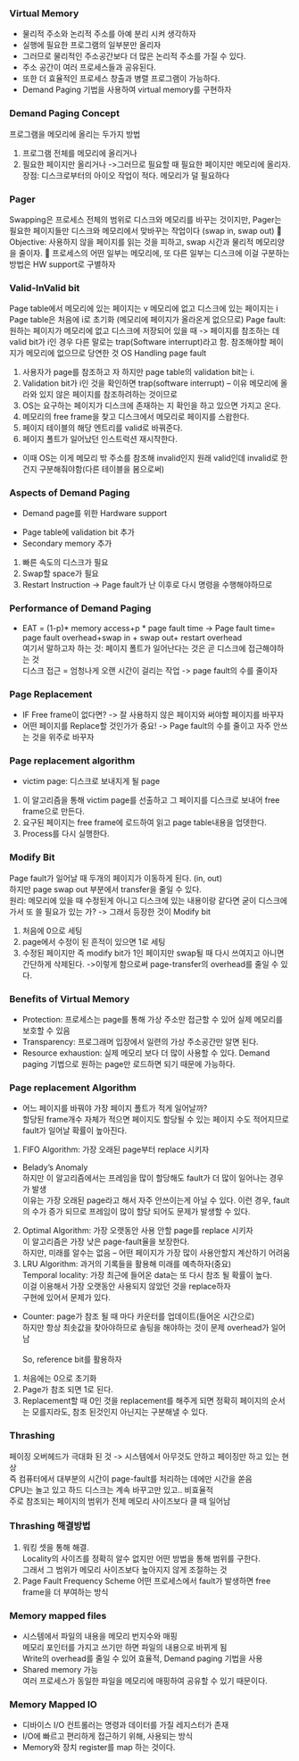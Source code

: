 ### Virtual Memory
* 물리적 주소와 논리적 주소를 아예 분리 시켜 생각하자
* 실행에 필요한 프로그램의 일부분만 올리자
* 그러므로 물리적인 주소공간보다 더 많은 논리적 주소를 가질 수 있다.
* 주소 공간이 여러 프로세스들과 공유된다.
* 또한 더 효율적인 프로세스 창출과 병렬 프로그램이 가능하다.
* Demand Paging 기법을 사용하여 virtual memory를 구현하자

### Demand Paging Concept
프로그램을 메모리에 올리는 두가지 방법
1. 프로그램 전체를 메모리에 올리거나
2. 필요한 페이지만 올리거나
->그러므로 필요할 때 필요한 페이지만 메모리에 올리자.
장점: 디스크로부터의 아이오 작업이 적다. 메모리가 덜 필요하다

### Pager
Swapping은 프로세스 전체의 범위로 디스크와 메모리를 바꾸는 것이지만, Pager는 필요한 페이지들만 디스크와 메모리에서 맞바꾸는 작업이다 (swap in, swap out)
	Objective: 사용하지 않을 페이지를 읽는 것을 피하고, swap 시간과 물리적 메모리양을 줄이자.
	프로세스의 어떤 일부는 메모리에, 또 다른 일부는 디스크에
이걸 구분하는 방법은 HW support로 구별하자

### Valid-InValid bit
Page table에서 메모리에 있는 페이지는 v 메모리에 없고 디스크에 있는 페이지는 i
Page table은 처음에 i로 초기화 (메모리에 페이지가 올라온게 없으므로)
Page fault: 원하는 페이지가 메모리에 없고 디스크에 저장되어 있을 때 -> 페이지를 참조하는 데 valid bit가 i인 경우
다른 말로는 trap(Software interrupt)라고 함. 참조해야할 페이지가 메모리에 없으므로 당연한 것
OS Handling page fault
1. 사용자가 page를 참조하고 자 하지만 page table의 validation bit는 i.
2. Validation bit가 i인 것을 확인하면 trap(software interrupt) – 이유 메모리에 올라와 있지 않은 페이지를 참조하려하는 것이므로
3. OS는 요구하는 페이지가 디스크에 존재하는 지 확인을 하고 있으면 가지고 온다.
4. 메모리의 free frame을 찾고 디스크에서 메모리로 페이지를 스왑한다.
5. 페이지 테이블의 해당 엔트리를 valid로 바꿔준다.
6. 페이지 폴트가 일어났던 인스트럭션 재시작한다.
* 이때 OS는 이게 메모리 밖 주소를 참조해 invalid인지 원래 valid인데 invalid로 한건지 구분해줘야함(다른 테이블을 봄으로써)

### Aspects of Demand Paging
* Demand page를 위한 Hardware support
- Page table에 validation bit 추가
- Secondary memory 추가
1) 빠른 속도의 디스크가 필요<br>
2) Swap할 space가 필요<br>
3) Restart Instruction -> Page fault가 난 이후로 다시 명령을 수행해야하므로

### Performance of Demand Paging
* EAT = (1-p)* memory access+p * page fault time
-> Page fault time= page fault overhead+swap in + swap out+ restart overhead
<br>여기서 말하고자 하는 것: 페이지 폴트가 일어난다는 것은 곧 디스크에 접근해야하는 것
<br>디스크 접근 = 엄청나게 오랜 시간이 걸리는 작업 -> page fault의 수를 줄이자

### Page Replacement
* IF Free frame이 없다면? -> 잘 사용하지 않은 페이지와 써야할 페이지를 바꾸자
* 어떤 페이지를 Replace할 것인가가 중요! -> Page fault의 수를 줄이고 자주 안쓰는 것을 위주로 바꾸자
### Page replacement algorithm
* victim page: 디스크로 보내지게 될 page
1. 이 알고리즘을 통해 victim page를 선출하고 그 페이지를 디스크로 보내어 free frame으로 만든다.
2. 요구된 페이지는 free frame에 로드하여 읽고 page table내용을 업뎃한다.
3. Process를 다시 실행한다.

### Modify Bit
Page fault가 일어날 때 두개의 페이지가 이동하게 된다. (in, out) <br>
하지만 page swap out 부분에서 transfer을 줄일 수 있다. <br>
원리: 메모리에 있을 때 수정된게 아니고 디스크에 있는 내용이랑 같다면 굳이 디스크에 가서 또 쓸 필요가 있는 가? -> 그래서 등장한 것이 Modify bit <br>
1. 처음에 0으로 세팅
2. page에서 수정이 된 흔적이 있으면 1로 세팅
3. 수정된 페이지만 즉 modify bit가 1인 페이지만 swap될 때 다시 쓰여지고 아니면 간단하게 삭제된다.
->이렇게 함으로써 page-transfer의 overhead를 줄일 수 있다. <br>

### Benefits of Virtual Memory
* Protection: 프로세스는 page를 통해 가상 주소만 접근할 수 있어 실제 메모리를 보호할 수 있음
* Transparency: 프로그래머 입장에서 일련의 가상 주소공간만 알면 된다.
* Resource exhaustion: 실제 메모리 보다 더 많이 사용할 수 있다.
Demand paging 기법으로 원하는 page만 로드하면 되기 때문에 가능하다. <br>

### Page replacement Algorithm
* 어느 페이지를 바꿔야 가장 페이지 폴트가 적게 일어날까?
<br>할당된 frame개수 자체가 적으면 페이지도 할당될 수 있는 페이지 수도 적어지므로 fault가 일어날 확률이 높아진다.
1. FIFO Algorithm: 가장 오래된 page부터 replace 시키자
- Belady’s Anomaly
<br> 하지만 이 알고리즘에서는 프레임을 많이 할당해도 fault가 더 많이 일어나는 경우가 발생
<br> 이유는 가장 오래된 page라고 해서 자주 안쓰이는게 아닐 수 있다. 이런 경우, fault의 수가 증가 되므로 프레임이 많이 할당 되어도 문제가 발생할 수 있다.
2. Optimal Algorithm: 가장 오랫동안 사용 안할 page를 replace 시키자
<br>이 알고리즘은 가장 낮은 page-fault율을 보장한다.
<br>하지만, 미래를 알수는 없음 – 어떤 페이지가 가장 많이 사용안할지 계산하기 어려움
3. LRU Algorithm: 과거의 기록들을 활용해 미래를 예측하자(중요)
<br> Temporal locality: 가장 최근에 들어온 data는 또 다시 참조 될 확률이 높다.
<br> 이걸 이용해서 가장 오랫동안 사용되지 않았던 것을 replace하자
<br>구현에 있어서 문제가 있다.
- Counter: page가 참조 될 때 마다 카운터를 업데이트(들어온 시간으로)
<br>하지만 항상 최솟값을 찾아야하므로 솔팅을 해야하는 것이 문제 overhead가 일어남
<br><br>So, reference bit를 활용하자
1. 처음에는 0으로 초기화
2. Page가 참조 되면 1로 된다.
3. Replacement할 때 0인 것을 replacement를 해주게 되면 정확히 페이지의 순서는 모를지라도, 참조 된것인지 아닌지는 구분해낼 수 있다.

### Thrashing
페이징 오버헤드가 극대화 된 것 -> 시스템에서 아무것도 안하고 페이징만 하고 있는 현상
<br>즉 컴퓨터에서 대부분의 시간이 page-fault를 처리하는 데에만 시간을 쏟음
<br>CPU는 놀고 있고 하드 디스크는 계속 바꾸고만 있고.. 비효율적
<br>주로 참조되는 페이지의 범위가 전체 메모리 사이즈보다 클 때 일어남

### Thrashing 해결방법
1. 워킹 셋을 통해 해결.
<br>Locality의 사이즈를 정확히 알수 없지만 어떤 방법을 통해 범위를 구한다.
<br>그래서 그 범위가 메모리 사이즈보다 높아지지 않게 조절하는 것
2. Page Fault Frequency Scheme
어떤 프로세스에서 fault가 발생하면 free frame을 더 부여하는 방식

### Memory mapped files
* 시스템에서 파일의 내용을 메모리 번지수와 매핑
<br>메모리 포인터를 가지고 쓰기만 하면 파일의 내용으로 바뀌게 됨
<br>Write의 overhead를 줄일 수 있어 효율적, Demand paging 기법을 사용
* Shared memory 가능
<br>여러 프로세스가 동일한 파일을 메모리에 매핑하여 공유할 수 있기 때문이다.

### Memory Mapped IO
* 디바이스 I/O 컨트롤러는 명령과 데이터를 가질 레지스터가 존재
* I/O에 빠르고 편리하게 접근하기 위해, 사용되는 방식
* Memory와 장치 register를 map 하는 것이다.
